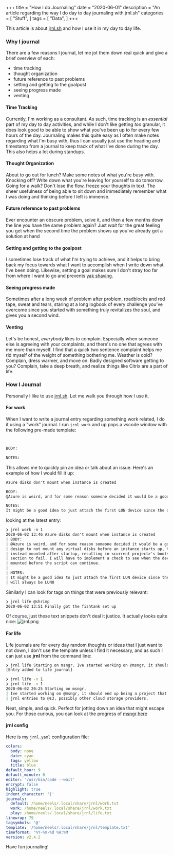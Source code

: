 +++
title = "How I do Journaling"
date = "2020-06-01"
description = "An article regarding the way I do day to day journaling with jrnl.sh"
categories = [
    "Stuff",
]
tags = [
    "Data",
]
+++

This article is about [jrnl.sh](https://jrnl.sh/) and how I use it in my day to day life.
<!--more-->

### Why I journal

There are a few reasons I journal, let me jot them down real quick and give a brief overview of each:
- time tracking
- thought organization
- future reference to past problems
- setting and getting to the goalpost
- seeing progress made
- venting

#### Time Tracking

Currently, I'm working as a consultant. As such, time tracking is an *essential* part of my day to day activities, and while I don't like getting *too* granular, it does look good to be able to show what you've been up to for every few hours of the day. Journaling makes this quite easy as I often make notes regarding what I'm busy with, thus I can usually just use the heading and timestamp from a journal to keep track of what I've done during the day. This also helps a lot during standups.

#### Thought Organization

About to go out for lunch? Make some notes of what you're busy with. Knocking off? Write down what you're leaving for yourself to do tomorrow. Going for a walk? Don't lose the flow, freeze your thoughts in text. The sheer usefulness of being able to sit down and immediately remember what I was doing and thinking before I left is immense.

#### Future reference to past problems

Ever encounter an obscure problem, solve it, and then a few months down the line you have the same problem again? Just *wait* for the great feeling you get when the second time the problem shows up you've already got a solution at hand

#### Setting and getting to the goalpost

I sometimes lose track of what I'm trying to achieve, and it helps to bring back my focus towards what I want to accomplish when I write down what I've been doing. Likewise, setting a goal makes sure I don't stray too far from where I want to go and prevents [yak shaving](https://en.wiktionary.org/wiki/yak_shaving).

#### Seeing progress made

Sometimes after a long week of problem after problem, roadblocks and red tape, sweat and tears, staring at a long logbook of every challenge you've overcome since you started with something truly revitalizes the soul, and gives you a second wind.

#### Venting

Let's be honest, *everybody* likes to complain. Especially when someone else is agreeing with your complaints, and there's no one that agrees with me more than myself. I find that a quick two sentence complaint helps me rid myself of the weight of something bothering me. Weather is cold? Complain, dress warmer, and move on. Badly designed software getting to you? Complain, take a deep breath, and realize things like Citrix are a part of life.

### How I Journal

Personally I like to use [jrnl.sh](https://jrnl.sh/). Let me walk you through how I use it.

#### For work
When I want to write a journal entry regarding something work related, I do it using a "work" journal. I run `jrnl work` and up pops a vscode window with the following pre-made template:
```txt


BODY:

NOTES:
```

This allows me to quickly pin an idea or talk about an issue. Here's an example of how I would fill it up:
```txt
Azure disks don't mount when instance is created

BODY:
@Azure is weird, and for some reason someone decided it would be a good design to not mount any virtual disks before an instance starts up, they are instead mounted after startup, resulting in <current project>'s bootstrap section to fail. I will have to implement a check to see when the device is mounted before the script can continue.

NOTES:
It might be a good idea to just attach the first LUN device since the disk will always be LUN0
```
looking at the latest entry:
```txt
❯ jrnl work -n 1
2020-06-02 13:46 Azure disks don't mount when instance is created
| BODY:
| @Azure is weird, and for some reason someone decided it would be a good
| design to not mount any virtual disks before an instance starts up, they are
| instead mounted after startup, resulting in <current project>'s bootstrap
| section to fail. I will have to implement a check to see when the device is
| mounted before the script can continue.
| 
| NOTES:
| It might be a good idea to just attach the first LUN device since the disk
| will always be LUN0
```
Similarly I can look for tags on things that were previously relevant:
```txt
❯ jrnl life @shrimp
2020-06-02 13:51 Finally got the fishtank set up
```

Of course, just these text snippets don't deal it justice. It actually looks quite nice:
![jrnl.png](/jrnl.png)

#### For life

Life journals are for every day random thoughts or ideas that I just want to not down, I don't use the template unless I find it necessary, and as such I can just use **jrnl** from the command line:
```bash
❯ jrnl life Starting on msngr. Ive started working on @msngr, it should end up being a project that syncs jrnl entries to @s3, possibly other cloud storage providers.
[Entry added to life journal]

❯ jrnl life -n 1
❯ jrnl life -n 1
2020-06-02 20:25 Starting on msngr.
| Ive started working on @msngr, it should end up being a project that syncs
| jrnl entries to @s3, possibly other cloud storage providers.

```

Neat, simple, and quick. Perfect for jotting down an idea that might escape you. For those curious, you can look at the progress of [msngr here](https://github.com/Neels-v-Wyk/msngr)

#### jrnl config

Here is my `jrnl.yaml` configuration file:
```yaml
colors:
  body: none
  date: cyan
  tags: yellow
  title: blue
default_hour: 9
default_minute: 0
editor: '/usr/bin/code --wait'
encrypt: false
highlight: true
indent_character: '|'
journals:
  default: /home/neels/.local/share/jrnl/work.txt
  work: /home/neels/.local/share/jrnl/work.txt
  play: /home/neels/.local/share/jrnl/life.txt
linewrap: 79
tagsymbols: '@'
template: '/home/neels/.local/share/jrnl/template.txt'
timeformat: '%Y-%m-%d %H:%M'
version: v2.4.2
```

Have fun journaling!
